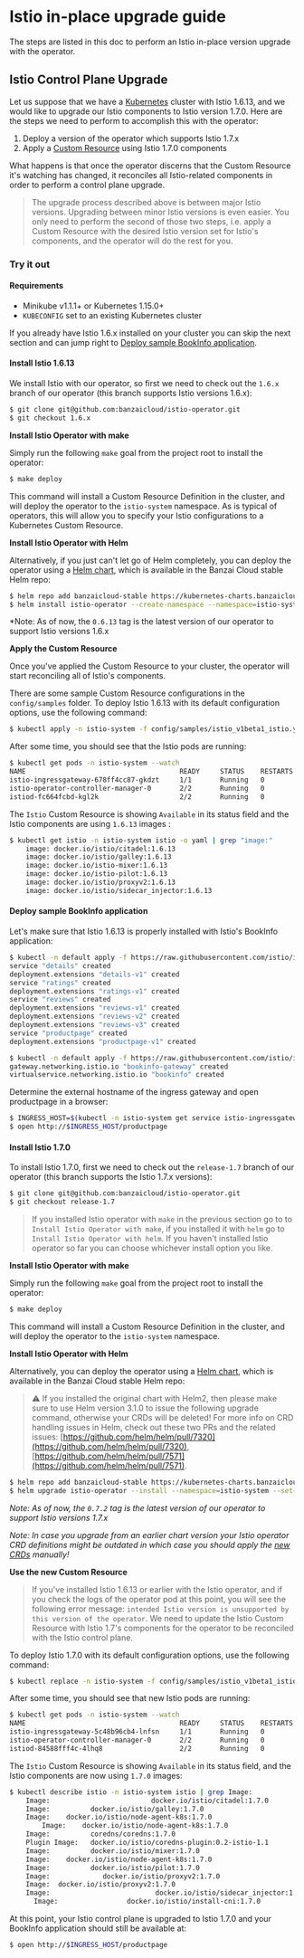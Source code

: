 # Istio in-place upgrade guide

The steps are listed in this doc to perform an Istio in-place version upgrade with the operator.

## Istio Control Plane Upgrade

Let us suppose that we have a [Kubernetes](https://kubernetes.io/) cluster with Istio 1.6.13, and we would like to upgrade our Istio components to Istio version 1.7.0. Here are the steps we need to perform to accomplish this with the operator:

1. Deploy a version of the operator which supports Istio 1.7.x
2. Apply a [Custom Resource](https://kubernetes.io/docs/concepts/extend-kubernetes/api-extension/custom-resources/) using Istio 1.7.0 components

What happens is that once the operator discerns that the Custom Resource it's watching has changed, it reconciles all Istio-related components in order to perform a control plane upgrade.

> The upgrade process described above is between major Istio versions. Upgrading between minor Istio versions is even easier. You only need to perform the second of those two steps, i.e. apply a Custom Resource with the desired Istio version set for Istio's components, and the operator will do the rest for you.

### Try it out

#### Requirements

- Minikube v1.1.1+ or Kubernetes 1.15.0+
- `KUBECONFIG` set to an existing Kubernetes cluster

If you already have Istio 1.6.x installed on your cluster you can skip the next section and can jump right to [Deploy sample BookInfo application](#deploy-sample-bookinfo-application).

#### Install Istio 1.6.13

We install Istio with our operator, so first we need to check out the `1.6.x` branch of our operator (this branch supports Istio versions 1.6.x):

```bash
$ git clone git@github.com:banzaicloud/istio-operator.git
$ git checkout 1.6.x
```

**Install Istio Operator with make**

Simply run the following `make` goal from the project root to install the operator:

```bash
$ make deploy
```

This command will install a Custom Resource Definition in the cluster, and will deploy the operator to the `istio-system` namespace.
As is typical of operators, this will allow you to specify your Istio configurations to a Kubernetes Custom Resource.

**Install Istio Operator with Helm**

Alternatively, if you just can't let go of Helm completely, you can deploy the operator using a [Helm chart](https://github.com/banzaicloud/banzai-charts/tree/master/istio-operator), which is available in the Banzai Cloud stable Helm repo:

```bash
$ helm repo add banzaicloud-stable https://kubernetes-charts.banzaicloud.com
$ helm install istio-operator --create-namespace --namespace=istio-system --set-string operator.image.tag=0.6.13 --set-string istioVersion=1.6 banzaicloud-stable/istio-operator
```

*Note: As of now, the `0.6.13` tag is the latest version of our operator to support Istio versions 1.6.x

**Apply the Custom Resource**

Once you've applied the Custom Resource to your cluster, the operator will start reconciling all of Istio's components.

There are some sample Custom Resource configurations in the `config/samples` folder. To deploy Istio 1.6.13 with its default configuration options, use the following command:

```bash
$ kubectl apply -n istio-system -f config/samples/istio_v1beta1_istio.yaml
```

After some time, you should see that the Istio pods are running:

```bash
$ kubectl get pods -n istio-system --watch
NAME                                      READY     STATUS    RESTARTS   AGE
istio-ingressgateway-678ff4cc87-gkdzt     1/1       Running   0          1m
istio-operator-controller-manager-0       2/2       Running   0          9m
istiod-fc664fcbd-kgl2k                    2/2       Running   0          1m
```

The `Istio` Custom Resource is showing `Available` in its status field and the Istio components are using `1.6.13` images :

```bash
$ kubectl get istio -n istio-system istio -o yaml | grep "image:"
    image: docker.io/istio/citadel:1.6.13
    image: docker.io/istio/galley:1.6.13
    image: docker.io/istio-mixer:1.6.13
    image: docker.io/istio-pilot:1.6.13
    image: docker.io/istio/proxyv2:1.6.13
    image: docker.io/istio/sidecar_injector:1.6.13
```

#### Deploy sample BookInfo application

Let's make sure that Istio 1.6.13 is properly installed with Istio's BookInfo application:

```bash
$ kubectl -n default apply -f https://raw.githubusercontent.com/istio/istio/1.6.x/samples/bookinfo/platform/kube/bookinfo.yaml
service "details" created
deployment.extensions "details-v1" created
service "ratings" created
deployment.extensions "ratings-v1" created
service "reviews" created
deployment.extensions "reviews-v1" created
deployment.extensions "reviews-v2" created
deployment.extensions "reviews-v3" created
service "productpage" created
deployment.extensions "productpage-v1" created

$ kubectl -n default apply -f https://raw.githubusercontent.com/istio/istio/1.6.x/samples/bookinfo/networking/bookinfo-gateway.yaml
gateway.networking.istio.io "bookinfo-gateway" created
virtualservice.networking.istio.io "bookinfo" created
```

Determine the external hostname of the ingress gateway and open productpage in a browser:

```bash
$ INGRESS_HOST=$(kubectl -n istio-system get service istio-ingressgateway -o jsonpath='{.status.loadBalancer.ingress[0].ip}')
$ open http://$INGRESS_HOST/productpage
```

#### Install Istio 1.7.0

To install Istio 1.7.0, first we need to check out the `release-1.7` branch of our operator (this branch supports the Istio 1.7.x versions):

```bash
$ git clone git@github.com:banzaicloud/istio-operator.git
$ git checkout release-1.7
```

> If you installed Istio operator with `make` in the previous section go to to `Install Istio Operator with make`, if you installed it with `helm` go to `Install Istio Operator with helm`. If you haven't installed Istio operator so far you can choose whichever install option you like.

**Install Istio Operator with make**

Simply run the following `make` goal from the project root to install the operator:

```bash
$ make deploy
```

This command will install a Custom Resource Definition in the cluster, and will deploy the operator to the `istio-system` namespace.

**Install Istio Operator with Helm**

Alternatively, you can deploy the operator using a [Helm chart](https://github.com/banzaicloud/banzai-charts/tree/master/istio-operator), which is available in the Banzai Cloud stable Helm repo:

> :warning: If you installed the original chart with Helm2, then please make sure to use Helm version 3.1.0 to issue the following upgrade command, otherwise your CRDs will be deleted!
> For more info on CRD handling issues in Helm, check out these two PRs and the related issues: [https://github.com/helm/helm/pull/7320](https://github.com/helm/helm/pull/7320), [https://github.com/helm/helm/pull/7571](https://github.com/helm/helm/pull/7571).

```bash
$ helm repo add banzaicloud-stable https://kubernetes-charts.banzaicloud.com
$ helm upgrade istio-operator --install --namespace=istio-system --set-string operator.image.tag=0.7.2 --set-string istioVersion=1.7 banzaicloud-stable/istio-operator
```

*Note: As of now, the `0.7.2` tag is the latest version of our operator to support Istio versions 1.7.x*

*Note: In case you upgrade from an earlier chart version your Istio operator CRD definitions might be outdated in which case you should apply the [new CRDs](../../deploy/charts/istio-operator/crds) manually!*

**Use the new Custom Resource**

> If you've installed Istio 1.6.13 or earlier with the Istio operator, and if you check the logs of the operator pod at this point, you will see the following error message: `intended Istio version is unsupported by this version of the operator`. We need to update the Istio Custom Resource with Istio 1.7's components for the operator to be reconciled with the Istio control plane.

To deploy Istio 1.7.0 with its default configuration options, use the following command:

```bash
$ kubectl replace -n istio-system -f config/samples/istio_v1beta1_istio.yaml
```

After some time, you should see that new Istio pods are running:

```bash
$ kubectl get pods -n istio-system --watch
NAME                                      READY     STATUS    RESTARTS   AGE
istio-ingressgateway-5c48b96cb4-lnfsn     1/1       Running   0          7m
istio-operator-controller-manager-0       2/2       Running   0          16m
istiod-84588fff4c-4lhq8                   2/2       Running   0          7m
```

The `Istio` Custom Resource is showing `Available` in its status field, and the Istio components are now using `1.7.0` images:

```bash
$ kubectl describe istio -n istio-system istio | grep Image:
    Image:                         docker.io/istio/citadel:1.7.0
    Image:          docker.io/istio/galley:1.7.0
    Image:    docker.io/istio/node-agent-k8s:1.7.0
        Image:    docker.io/istio/node-agent-k8s:1.7.0
    Image:          coredns/coredns:1.7.0
    Plugin Image:   docker.io/istio/coredns-plugin:0.2-istio-1.1
    Image:          docker.io/istio/mixer:1.7.0
    Image:    docker.io/istio/node-agent-k8s:1.7.0
    Image:          docker.io/istio/pilot:1.7.0
    Image:             docker.io/istio/proxyv2:1.7.0
    Image:  docker.io/istio/proxyv2:1.7.0
    Image:                          docker.io/istio/sidecar_injector:1.7.0
      Image:                 docker.io/istio/install-cni:1.7.0
```

At this point, your Istio control plane is upgraded to Istio 1.7.0 and your BookInfo application should still be available at:
```bash
$ open http://$INGRESS_HOST/productpage
```
